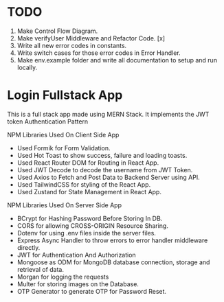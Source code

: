 # TODO

1. Make Control Flow Diagram.
2. Make verifyUser Middleware and Refactor Code. [x]
3. Write all new error codes in constants.
4. Write switch cases for those error codes in Error Handler.
5. Make env.example folder and write all documentation to setup and run locally.

# Login Fullstack App

This is a full stack app made using MERN Stack. It implements the JWT token Authentication Pattern

NPM Libraries Used On Client Side App

- Used Formik for Form Validation.
- Used Hot Toast to show success, failure and loading toasts.
- Used React Router DOM for Routing in React App.
- Used JWT Decode to decode the username from JWT Token.
- Used Axios to Fetch and Post Data to Backend Server using API.
- Used TailwindCSS for styling of the React App.
- Used Zustand for State Management in React App.

NPM Libraries Used On Server Side App

- BCrypt for Hashing Password Before Storing In DB.
- CORS for allowing CROSS-ORIGIN Resource Sharing.
- Dotenv for using .env files inside the server files.
- Express Async Handler to throw errors to error handler middleware directly.
- JWT for Authentication And Authorization
- Mongoose as ODM for MongoDB database connection, storage and retrieval of data.
- Morgan for logging the requests
- Multer for storing images on the Database.
- OTP Generator to generate OTP for Password Reset.
